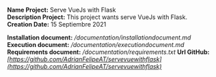 **Name Project:** Serve VueJs with Flask  
**Description Project:** This project wants serve VueJs with Flask.  
**Creation Date:** 15 Septiembre 2021  

**Installation document:** */documentation/installationdocument.md*  
**Execution document:** */documentation/executiondocument.md* 
**Requirements document:** */documentation/requirements.txt*
**Url GitHub:** *[https://github.com/AdrianFelipeAT/servevuewithflask](https://github.com/AdrianFelipeAT/servevuewithflask)*
